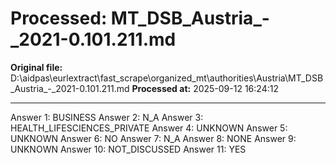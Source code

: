 # Processed: MT_DSB_Austria_-_2021-0.101.211.md

**Original file:** D:\aidpas\eurlextract\fast_scrape\organized_mt\authorities\Austria\MT_DSB_Austria_-_2021-0.101.211.md
**Processed at:** 2025-09-12 16:24:12

---

Answer 1: BUSINESS
Answer 2: N_A
Answer 3: HEALTH_LIFESCIENCES_PRIVATE
Answer 4: UNKNOWN
Answer 5: UNKNOWN
Answer 6: NO
Answer 7: N_A
Answer 8: NONE
Answer 9: UNKNOWN
Answer 10: NOT_DISCUSSED
Answer 11: YES